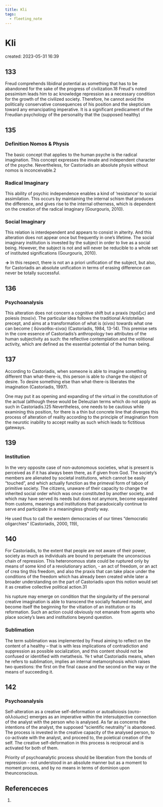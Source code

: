 ```yaml
---
title: Kli
tags:
  - fleeting_note
---
```


# Kli
created: 2023-05-31 16:39

## 133

Freud comprehends libidinal potential as something that has to be abandoned for the sake of the progress of civilization.18 Freud's noted pessimism leads him to ac knowledge repression as a necessary condition for the growth of the civilized society. Therefore, he cannot avoid the politically conservative consequences of his position and the skepticism toward any emancipating imperative. It is a significant predicament of the Freudian psychology of the personality that the (supposed healthy)

## 135

### Definition Nomos & Physis
The basic concept that applies to the human psyche is the radical imagination. This concept expresses the innate and independent character of the psyche. Nevertheless, for Castoriadis an absolute physis without nomos is inconceivable.2

### Radical Imaginary

This ability of psychic independence enables a kind of ‘resistance’ to social assimilation. This occurs by maintaining the internal schism that produces the difference, and gives rise to the internal otherness, which is dependent on the creation of the radical imaginary (Gourgouris, 2010).

### Social Imaginary

This relation is interdependent and appears to consist in alterity. And this alteration does not appear once but frequently in one’s lifetime. The social imaginary institution is invested by the subject in order to live as a social being. However, the subject is not and will never be reducible to a whole set of instituted significations (Gourgouris, 2010).

**->** In this respect, there is not an a priori unification of the subject, but also, for Castoriadis an absolute unification in terms of erasing difference can never be totally successful.

## 136

### Psychoanalysis 

This alteration does not concern a cognitive shift but a praxis (πράξις) and poiesis (ποιείν). The particular idea follows the traditional Aristotelian precept, and aims at a transformation of what is (είναι) towards what one can become ( δύνασθαι-είναι) (Castoriadis, 1984, 13-14). This premise sets in the core essence of Castoriadis’s anthropology two attributes of the human subjectivity as such: the reflective contemplation and the volitional activity, which are defined as the essential potential of the human being.

## 137

According to Castoriadis, when someone is able to imagine something different than what-there-is, this person is able to change the object of desire. To desire something else than what-there-is liberates the imagination (Castoriadis, 1997).

One may put it as opening and expanding of the virtual in the constitution of the actual (although these would be Deleuzian terms which do not apply as such in Castoriadis.)25 Nevertheless, one needs to be cautious while examining this position, for there is a thin but concrete line that diverges this process of alteration of reality according to the principle of imagination from the neurotic inability to accept reality as such which leads to fictitious gateways.

## 139

### Institution

In the very opposite case of non-autonomous societies, what is present is perceived as if it has always been there, as if given from God. The society’s members are alienated by societal institutions, which cannot be easily “touched”, and which actually function as the primeval form of taboo of primitive society. The citizens, unaware of their capacity to change the inherited social order which was once constituted by another society, and which may have served its needs but does not anymore, become separated from customs, meanings and institutions that paradoxically continue to serve and participate in a meaningless ghostly way.

He used thus to call the western democracies of our times “democratic oligarchies” (Castoriadis, 2000, 119),

## 140

For Castoriadis, to the extent that people are not aware of their power, society as much as individuals are bound to perpetuate the unconscious chain of repression. This heteronomous state could be ruptured only by means of some kind of a revolutionary action, - an act of freedom, or an act of crea ting this freedom, and also the praxis that can take place under the conditions of the freedom which has already been created while later a broader understanding on the part of Castoriadis upon this notion would set it as creative collective political action.31

his rupture may emerge on condition that the singularity of the personal creative imagination is able to transcend the socially featured model, and become itself the beginning for the vitiation of an institution or its reformation. Such an action could obviously not emanate from agents who place society’s laws and institutions beyond question.

### Sublimation

The term sublimation was implemented by Freud aiming to reflect on the content of a healthy – that is with less implications of contradiction and suppression as possible socialization, and this content should not be confused or identified with metathesis. Ye t what Castoriadis means, when he refers to sublimation, implies an internal metamorphosis which raises two questions: the first on the final cause and the second on the way or the means of succeeding it.

## 142

### Psychoanalysis

Self-alteration as a creative self-deformation or autoalloiosis (αυτο-αλλοίωσις) emerges as an imperative within the intersubjective connection of the analyst with the person who is analysed. As far as concerns the intentions of the analyst, the supposed “scientific neutrality” is abandoned. The process is invested in the creative capacity of the analysed person, to co-activate with the analyst, and proceed to, the poietical creation of the self. The creative self-deformation in this process is reciprocal and is activated for both of them.

Priority of psychoanalytic process should be liberation from the bonds of repression - not understood in an absolute manner but as a moment to moment process, and by no means in terms of dominion upon theunconscious. 

## Referenceces
1. 